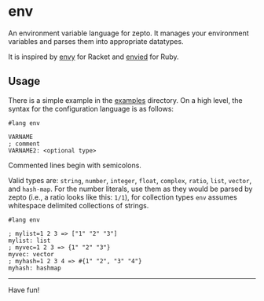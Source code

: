 # env

An environment variable language for zepto.
It manages your environment variables and parses
them into appropriate datatypes.

It is inspired by [envy](https://github.com/lexi-lambda/envy)
for Racket and [envied](https://github.com/eval/envied) for Ruby.

## Usage

There is a simple example in the
[examples](https://github.com/hellerve/env/blob/master/examples/syntax.zp)
directory. On a high level, the syntax for the configuration
language is as follows:

```
#lang env

VARNAME
; comment
VARNAME2: <optional type>
```

Commented lines begin with semicolons.

Valid types are: `string`, `number`, `integer`, `float`, `complex`,
`ratio`, `list`, `vector`, and `hash-map`. For the number literals,
use them as they would be parsed by zepto (i.e., a ratio looks like
this: `1/1`), for collection types `env` assumes whitespace delimited
collections of strings.

```
#lang env

; mylist=1 2 3 => ["1" "2" "3"]
mylist: list
; myvec=1 2 3 => {1" "2" "3"}
myvec: vector
; myhash=1 2 3 4 => #{1" "2", "3" "4"}
myhash: hashmap
```

<hr/>
Have fun!
